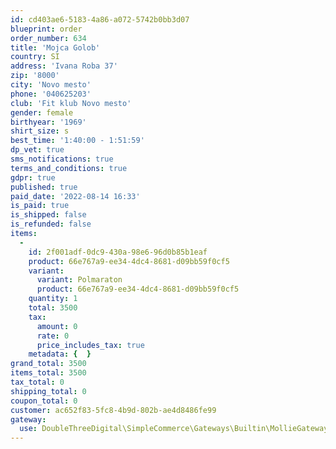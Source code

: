 ```yaml
---
id: cd403ae6-5183-4a86-a072-5742b0bb3d07
blueprint: order
order_number: 634
title: 'Mojca Golob'
country: SI
address: 'Ivana Roba 37'
zip: '8000'
city: 'Novo mesto'
phone: '040625203'
club: 'Fit klub Novo mesto'
gender: female
birthyear: '1969'
shirt_size: s
best_time: '1:40:00 - 1:51:59'
dp_vet: true
sms_notifications: true
terms_and_conditions: true
gdpr: true
published: true
paid_date: '2022-08-14 16:33'
is_paid: true
is_shipped: false
is_refunded: false
items:
  -
    id: 2f001adf-0dc9-430a-98e6-96d0b85b1eaf
    product: 66e767a9-ee34-4dc4-8681-d09bb59f0cf5
    variant:
      variant: Polmaraton
      product: 66e767a9-ee34-4dc4-8681-d09bb59f0cf5
    quantity: 1
    total: 3500
    tax:
      amount: 0
      rate: 0
      price_includes_tax: true
    metadata: {  }
grand_total: 3500
items_total: 3500
tax_total: 0
shipping_total: 0
coupon_total: 0
customer: ac652f83-5fc8-4b9d-802b-ae4d8486fe99
gateway:
  use: DoubleThreeDigital\SimpleCommerce\Gateways\Builtin\MollieGateway
---
```

